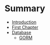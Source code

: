 # Summary

* [Introduction](README.md)
* [First Chapter](chapter1.md)
* [Database](database.md)
   * [GORM](gorm.md)

